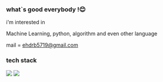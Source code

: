 ### what`s good everybody !😊 


i'm interested in 

Machine Learning, python, algorithm and even other language

mail = ehdrb5719@gmail.com

### tech stack

<img src="https://img.shields.io/badge/Python-orange?style=plastic&logo=Python&logoColor=#3776AB"/> <img src="https://img.shields.io/badge/Postgresql-orange?style=plastic&logo=Postgresql&logoColor=white">


